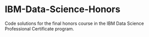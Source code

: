 # IBM-Data-Science-Honors
Code solutions for the final honors course in the IBM Data Science Professional Certificate program. 
